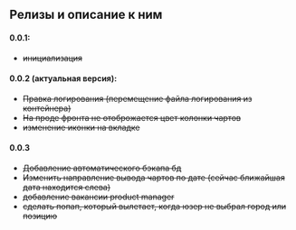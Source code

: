 ## Релизы и описание к ним

#### 0.0.1:

- ~~инициализация~~

#### 0.0.2 (актуальная версия):

- ~~Правка логирования (перемещение файла логирования из контейнера)~~
- ~~На проде фронта не отоброжается цвет колонки чартов~~
- ~~изменение иконки на вкладке~~

#### 0.0.3

- ~~Добавление автоматического бэкапа бд~~
- ~~Изменить направление вывода чартов по дате (сейчас ближайшая дата находится слева)~~
- ~~добавление вакансии product manager~~
- ~~сделать попап, который вылетает, когда юзер не выбрал город или позицию~~
